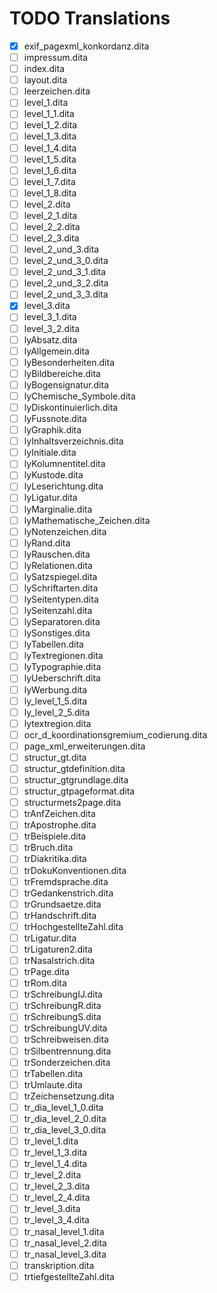 # TODO Translations

* [x] exif_pagexml_konkordanz.dita
* [ ] impressum.dita
* [ ] index.dita
* [ ] layout.dita
* [ ] leerzeichen.dita
* [ ] level_1.dita
* [ ] level_1_1.dita
* [ ] level_1_2.dita
* [ ] level_1_3.dita
* [ ] level_1_4.dita
* [ ] level_1_5.dita
* [ ] level_1_6.dita
* [ ] level_1_7.dita
* [ ] level_1_8.dita
* [ ] level_2.dita
* [ ] level_2_1.dita
* [ ] level_2_2.dita
* [ ] level_2_3.dita
* [ ] level_2_und_3.dita
* [ ] level_2_und_3_0.dita
* [ ] level_2_und_3_1.dita
* [ ] level_2_und_3_2.dita
* [ ] level_2_und_3_3.dita
* [x] level_3.dita
* [ ] level_3_1.dita
* [ ] level_3_2.dita
* [ ] lyAbsatz.dita
* [ ] lyAllgemein.dita
* [ ] lyBesonderheiten.dita
* [ ] lyBildbereiche.dita
* [ ] lyBogensignatur.dita
* [ ] lyChemische_Symbole.dita
* [ ] lyDiskontinuierlich.dita
* [ ] lyFussnote.dita
* [ ] lyGraphik.dita
* [ ] lyInhaltsverzeichnis.dita
* [ ] lyInitiale.dita
* [ ] lyKolumnentitel.dita
* [ ] lyKustode.dita
* [ ] lyLeserichtung.dita
* [ ] lyLigatur.dita
* [ ] lyMarginalie.dita
* [ ] lyMathematische_Zeichen.dita
* [ ] lyNotenzeichen.dita
* [ ] lyRand.dita
* [ ] lyRauschen.dita
* [ ] lyRelationen.dita
* [ ] lySatzspiegel.dita
* [ ] lySchriftarten.dita
* [ ] lySeitentypen.dita
* [ ] lySeitenzahl.dita
* [ ] lySeparatoren.dita
* [ ] lySonstiges.dita
* [ ] lyTabellen.dita
* [ ] lyTextregionen.dita
* [ ] lyTypographie.dita
* [ ] lyUeberschrift.dita
* [ ] lyWerbung.dita
* [ ] ly_level_1_5.dita
* [ ] ly_level_2_5.dita
* [ ] lytextregion.dita
* [ ] ocr_d_koordinationsgremium_codierung.dita
* [ ] page_xml_erweiterungen.dita
* [ ] structur_gt.dita
* [ ] structur_gtdefinition.dita
* [ ] structur_gtgrundlage.dita
* [ ] structur_gtpageformat.dita
* [ ] structurmets2page.dita
* [ ] trAnfZeichen.dita
* [ ] trApostrophe.dita
* [ ] trBeispiele.dita
* [ ] trBruch.dita
* [ ] trDiakritika.dita
* [ ] trDokuKonventionen.dita
* [ ] trFremdsprache.dita
* [ ] trGedankenstrich.dita
* [ ] trGrundsaetze.dita
* [ ] trHandschrift.dita
* [ ] trHochgestellteZahl.dita
* [ ] trLigatur.dita
* [ ] trLigaturen2.dita
* [ ] trNasalstrich.dita
* [ ] trPage.dita
* [ ] trRom.dita
* [ ] trSchreibungIJ.dita
* [ ] trSchreibungR.dita
* [ ] trSchreibungS.dita
* [ ] trSchreibungUV.dita
* [ ] trSchreibweisen.dita
* [ ] trSilbentrennung.dita
* [ ] trSonderzeichen.dita
* [ ] trTabellen.dita
* [ ] trUmlaute.dita
* [ ] trZeichensetzung.dita
* [ ] tr_dia_level_1_0.dita
* [ ] tr_dia_level_2_0.dita
* [ ] tr_dia_level_3_0.dita
* [ ] tr_level_1.dita
* [ ] tr_level_1_3.dita
* [ ] tr_level_1_4.dita
* [ ] tr_level_2.dita
* [ ] tr_level_2_3.dita
* [ ] tr_level_2_4.dita
* [ ] tr_level_3.dita
* [ ] tr_level_3_4.dita
* [ ] tr_nasal_level_1.dita
* [ ] tr_nasal_level_2.dita
* [ ] tr_nasal_level_3.dita
* [ ] transkription.dita
* [ ] trtiefgestellteZahl.dita
